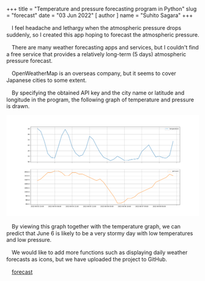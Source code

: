 +++
title = "Temperature and pressure forecasting program in Python"
slug = "forecast"
date = "03 Jun 2022"
[ author ]
name = "Suhito Sagara"
+++

　I feel headache and lethargy when the atmospheric pressure drops suddenly, so I created this app hoping to forecast the atmospheric pressure.

　There are many weather forecasting apps and services, but I couldn't find a free service that provides a relatively long-term (5 days) atmospheric pressure forecast.

　OpenWeatherMap is an overseas company, but it seems to cover Japanese cities to some extent.

　By specifying the obtained API key and the city name or latitude and longitude in the program, the following graph of temperature and pressure is drawn.

![Temperature and pressure graph](../../images/forecast_fig1.png)

　By viewing this graph together with the temperature graph, we can predict that June 6 is likely to be a very stormy day with low temperatures and low pressure.

　We would like to add more functions such as displaying daily weather forecasts as icons, but we have uploaded the project to GitHub.

　[forecast](https://github.com/1plus1is3/forecast)
